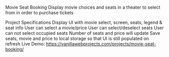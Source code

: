 Movie Seat Booking
Display movie choices and seats in a theater to select from in order to purchase tickets

Project Specifications
Display UI with movie select, screen, seats, legend & seat info
User can select a movie/price
User can select/deselect seats
User can not select occupied seats
Number of seats and price will update
Save seats, movie and price to local storage so that UI is still populated on refresh
Live Demo: https://vanillawebprojects.com/projects/movie-seat-booking/
